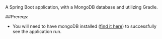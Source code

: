 A Spring Boot application, with a MongoDB database and utilizing Gradle.

##Prereqs:
* You will need to have mongoDB installed ([find it here](https://www.mongodb.com/try/download/community)) to successfully see the application run.

